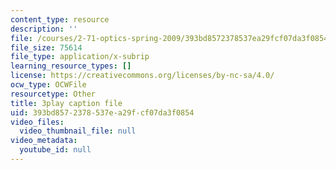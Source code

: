 ```yaml
---
content_type: resource
description: ''
file: /courses/2-71-optics-spring-2009/393bd8572378537ea29fcf07da3f0854_vcqPRPkyWPU.vtt
file_size: 75614
file_type: application/x-subrip
learning_resource_types: []
license: https://creativecommons.org/licenses/by-nc-sa/4.0/
ocw_type: OCWFile
resourcetype: Other
title: 3play caption file
uid: 393bd857-2378-537e-a29f-cf07da3f0854
video_files:
  video_thumbnail_file: null
video_metadata:
  youtube_id: null
---
```

